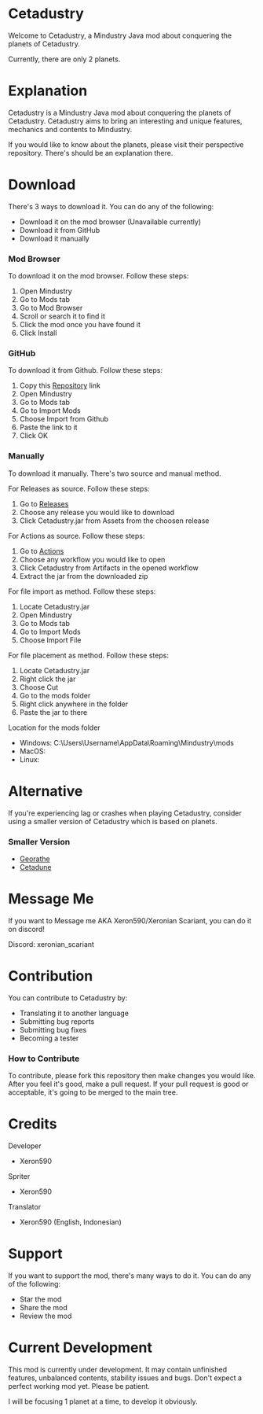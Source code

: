 # Cetadustry
Welcome to Cetadustry, a Mindustry Java mod about conquering the planets of Cetadustry.

Currently, there are only 2 planets.

# Explanation
Cetadustry is a Mindustry Java mod about conquering the planets of Cetadustry. Cetadustry aims to bring an interesting and unique features, mechanics and contents to Mindustry.

If you would like to know about the planets, please visit their perspective repository. There's should be an explanation there.

# Download
There's 3 ways to download it. You can do any of the following:
- Download it on the mod browser (Unavailable currently)
- Download it from GitHub
- Download it manually 

### Mod Browser
To download it on the mod browser. Follow these steps:

1. Open Mindustry
2. Go to Mods tab
3. Go to Mod Browser
4. Scroll or search it to find it
5. Click the mod once you have found it
6. Click Install

### GitHub
To download it from Github. Follow these steps:

1. Copy this [Repository](https://github.com/Xeron590/Cetadustry) link
2. Open Mindustry
3. Go to Mods tab
4. Go to Import Mods
5. Choose Import from Github
6. Paste the link to it
7. Click OK

### Manually 
To download it manually. There's two source and manual method.

For Releases as source. Follow these steps:

1. Go to [Releases](https://github.com/Xeron590/Cetadustry/releases)
2. Choose any release you would like to download
3. Click Cetadustry.jar from Assets from the choosen release

For Actions as source. Follow these steps:

1. Go to [Actions](https://github.com/Xeron590/Cetadustry/actions)
2. Choose any workflow you would like to open
3. Click Cetadustry from Artifacts in the opened workflow
4. Extract the jar from the downloaded zip

For file import as method. Follow these steps:

1. Locate Cetadustry.jar
2. Open Mindustry
3. Go to Mods tab
4. Go to Import Mods
5. Choose Import File

For file placement as method. Follow these steps:

1. Locate Cetadustry.jar
2. Right click the jar
3. Choose Cut
4. Go to the mods folder
5. Right click anywhere in the folder
6. Paste the jar to there

Location for the mods folder
- Windows: C:\Users\Username\AppData\Roaming\Mindustry\mods
- MacOS:
- Linux:

# Alternative
If you're experiencing lag or crashes when playing Cetadustry, consider using a smaller version of Cetadustry which is based on planets.

### Smaller Version
- [Georathe](https://github.com/Xeron590/CetadustryGeorathe/releases)
- [Cetadune](https://github.com/Xeron590/CetadustryCetadune/releases)

# Message Me
If you want to Message me AKA Xeron590/Xeronian Scariant, you can do it on discord!

Discord: xeronian_scariant

# Contribution
You can contribute to Cetadustry by:
- Translating it to another language
- Submitting bug reports
- Submitting bug fixes
- Becoming a tester

### How to Contribute
To contribute, please fork this repository then make changes you would like. After you feel it's good, make a pull request. If your pull request is good or acceptable, it's going to be merged to the main tree.

# Credits

Developer
- Xeron590

Spriter
- Xeron590

Translator
- Xeron590 (English, Indonesian)

# Support 
If you want to support the mod, there's many ways to do it. You can do any of the following:
- Star the mod
- Share the mod
- Review the mod 

# Current Development
This mod is currently under development. It may contain unfinished features, unbalanced contents, stability issues and bugs. Don't expect a perfect working mod yet. Please be patient.

I will be focusing 1 planet at a time, to develop it obviously.
